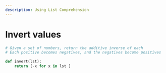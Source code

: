 ```yaml
---
description: Using List Comprehension
---
```


# Invert values

```python
# Given a set of numbers, return the additive inverse of each
# Each positive becomes negatives, and the negatives become positives

def invert(lst):
    return [-x for x in lst ]
```
